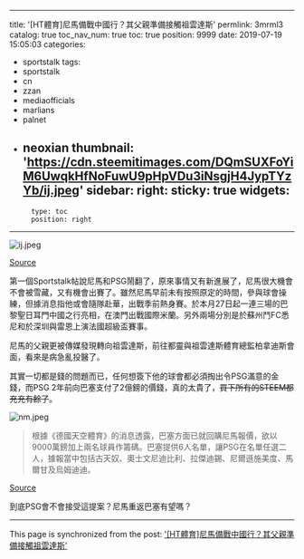 
---
title: '[HT體育]尼馬備戰中國行？其父親準備接觸祖雲達斯'
permlink: 3mrml3
catalog: true
toc_nav_num: true
toc: true
position: 9999
date: 2019-07-19 15:05:03
categories:
- sportstalk
tags:
- sportstalk
- cn
- zzan
- mediaofficials
- marlians
- palnet
- neoxian
thumbnail: 'https://cdn.steemitimages.com/DQmSUXFoYiM6UwqkHfNoFuwU9pHpVDu3iNsgjH4JypTYzYb/ij.jpeg'
sidebar:
    right:
        sticky: true
widgets:
    -
        type: toc
        position: right
---


![ij.jpeg](https://cdn.steemitimages.com/DQmSUXFoYiM6UwqkHfNoFuwU9pHpVDu3iNsgjH4JypTYzYb/ij.jpeg)

[Source](https://www.hk01.com/%E5%8D%B3%E6%99%82%E9%AB%94%E8%82%B2/353741/%E6%B3%95%E7%94%B2-%E5%82%B3%E5%B7%B4%E5%A1%9E%E5%90%91psg%E5%A0%B1%E5%83%B9%E5%9B%9E%E8%B3%BC%E5%B0%BC%E9%A6%AC-%E7%BC%BA%E5%B8%AD%E4%B8%80%E5%91%A8%E8%A8%93%E7%B7%B4%E5%BE%8C%E6%AD%B8%E9%9A%8A)

第一個Sportstalk帖說尼馬和PSG鬧翻了，原來事情又有新進展了，尼馬很大機會不會被雪藏，又有機會出賽了。雖然尼馬早前未有按照原定的時間，參與球會操練，但據消息指他或會隨隊赴華，出戰季前熱身賽。於本月27日起一連三場的巴黎聖日耳門中國之行亮相，在澳門出戰國際米蘭。另外兩場分別是於蘇州鬥FC悉尼和於深圳與雷恩上演法國超級盃賽事。

尼馬的父親更被傳媒發現轉向祖雲達斯，前往都靈與祖雲達斯體育總監柏拿迪斯會面，看來是病急亂投醫了。

其實一切都是錢的問題而已，任何想簽下他的球會都必須掏出令PSG滿意的金錢，而PSG 2年前向巴塞支付了2億鎊的價錢，真的太貴了，~~買下所有的STEEM都充充有餘了~~。

![nm.jpeg](https://cdn.steemitimages.com/DQmbhes5kibxpP8bEWt1AXC95Bd8NroDA2EMy7nVYuuwp8r/nm.jpeg)

> 根據《德國天空體育》的消息透露，巴塞方面已就回購尼馬報價，欲以9000萬鎊加上兩名球員作籌碼。巴塞提供6人名單，讓PSG在名單任選二人，據報當中包括古天奴、奧士文尼迪比利、拉傑迪錫、尼爾遜施美度、馬爾甘及烏姆迪迪。

[Source](https://www.hk01.com/%E5%8D%B3%E6%99%82%E9%AB%94%E8%82%B2/353741/%E6%B3%95%E7%94%B2-%E5%82%B3%E5%B7%B4%E5%A1%9E%E5%90%91psg%E5%A0%B1%E5%83%B9%E5%9B%9E%E8%B3%BC%E5%B0%BC%E9%A6%AC-%E7%BC%BA%E5%B8%AD%E4%B8%80%E5%91%A8%E8%A8%93%E7%B7%B4%E5%BE%8C%E6%AD%B8%E9%9A%8A)

到底PSG會不會接受這提案？尼馬重返巴塞有望嗎？

- - -

This page is synchronized from the post: ['[HT體育]尼馬備戰中國行？其父親準備接觸祖雲達斯'](https://steemit.com/@htliao/3mrml3)
